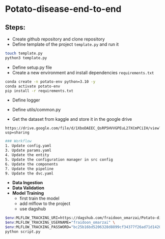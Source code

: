 # Potato-disease-end-to-end

## Steps:
* Create github repository and clone repository
* Define template of the project `template.py` and run it
```bash
touch template.py
python3 template.py
```
* Define setup.py file
* Create a new environment and install dependencies `requirements.txt`
```bash
conda create -n potato-env python=3.10 -y
conda activate potato-env
pip install -r requirements.txt
```
* Define logger
* Define utils/common.py

* Get the dataset from kaggle and store it in the google drive
```
https://drive.google.com/file/d/1XboDAEEC_QsRP5HVVGPEuL27XCmPCiIH/view?usp=sharing
```


```bash
### Workflow
1. Update config.yaml
3. Update params.yaml
4. Update the entity
5. Update the configuration manager in src config
6. Update the components
7. Update the pipeline
9. Update the dvc.yaml
```

* **Data Ingestion**
* **Data Validation**
* **Model Training**
    * first train the model 
    * add mlflow to the project
    * use dagshub
```bash
$env:MLFLOW_TRACKING_URI=https://dagshub.com/fraidoon_omarzai/Potato-disease-end-to-end.mlflow \
$env:MLFLOW_TRACKING_USERNAME="fraidoon_omarzai" \
$env:MLFLOW_TRACKING_PASSWORD="bc25b16bd5206328d8899cf34377f26ad71d1420" \
python script.py
```